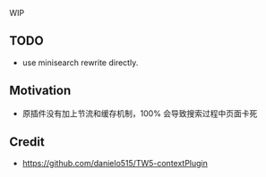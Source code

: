 <!-- plugin template readme -->

WIP

## TODO

* use minisearch rewrite directly.

## Motivation

* 原插件没有加上节流和缓存机制，100% 会导致搜索过程中页面卡死

<!-- your plugin motivation, or why you write this plugin -->

## Credit

* https://github.com/danielo515/TW5-contextPlugin
